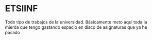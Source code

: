 # ETSIINF
Todo tipo de trabajos de la universidad. Básicamente meto aqui toda la mierda que tengo gastando espacio en disco de asignaturas que ya he pasado
